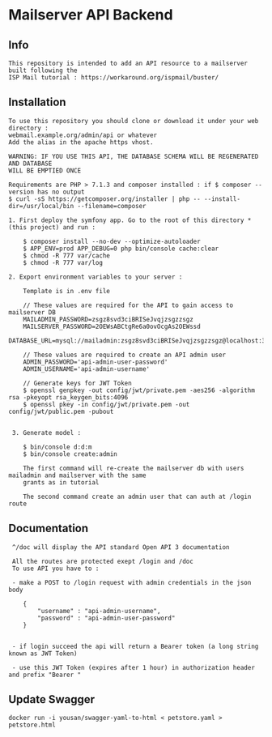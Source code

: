 # Mailserver API Backend

##  Info

    This repository is intended to add an API resource to a mailserver built following the
    ISP Mail tutorial : https://workaround.org/ispmail/buster/

## Installation
    
    To use this repository you should clone or download it under your web directory :
    webmail.example.org/admin/api or whatever
    Add the alias in the apache https vhost.

    WARNING: IF YOU USE THIS API, THE DATABASE SCHEMA WILL BE REGENERATED AND DATABASE
    WILL BE EMPTIED ONCE   
    
    Requirements are PHP > 7.1.3 and composer installed : if $ composer --version has no output
    $ curl -sS https://getcomposer.org/installer | php -- --install-dir=/usr/local/bin --filename=composer
    
    1. First deploy the symfony app. Go to the root of this directory * (this project) and run :
    
        $ composer install --no-dev --optimize-autoloader
        $ APP_ENV=prod APP_DEBUG=0 php bin/console cache:clear
        $ chmod -R 777 var/cache
        $ chmod -R 777 var/log
        
    2. Export environment variables to your server :
    
        Template is in .env file
    
        // These values are required for the API to gain access to mailserver DB
        MAILADMIN_PASSWORD=zsgz8svd3ciBRISeJvqjzsgzzsgz
        MAILSERVER_PASSWORD=2OEWsABCtgRe6a0ovOcgAs2OEWssd
        DATABASE_URL=mysql://mailadmin:zsgz8svd3ciBRISeJvqjzsgzzsgz@localhost:3306/mailserver
        
        // These values are required to create an API admin user
        ADMIN_PASSWORD='api-admin-user-password'
        ADMIN_USERNAME='api-admin-username'
                
        // Generate keys for JWT Token
        $ openssl genpkey -out config/jwt/private.pem -aes256 -algorithm rsa -pkeyopt rsa_keygen_bits:4096
        $ openssl pkey -in config/jwt/private.pem -out config/jwt/public.pem -pubout                
     
                
     3. Generate model :
     
        $ bin/console d:d:m
        $ bin/console create:admin
        
        The first command will re-create the mailserver db with users mailadmin and mailserver with the same
        grants as in tutorial
        
        The second command create an admin user that can auth at /login route
        

## Documentation

     ^/doc will display the API standard Open API 3 documentation
     
     All the routes are protected exept /login and /doc
     To use API you have to :
     
     - make a POST to /login request with admin credentials in the json body
     
        {
        	"username" : "api-admin-username",
        	"password" : "api-admin-user-password"
        }

     
     - if login succeed the api will return a Bearer token (a long string known as JWT Token)
     
     - use this JWT Token (expires after 1 hour) in authorization header and prefix "Bearer "

## Update Swagger

    docker run -i yousan/swagger-yaml-to-html < petstore.yaml > petstore.html